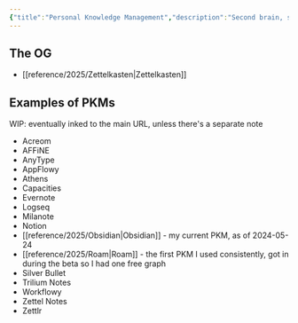 ```yaml
---
{"title":"Personal Knowledge Management","description":"Second brain, sometimes","date":"2025-08-03T19:45","tags":["PKM","note-taking"],"dg-publish":true,"created":"2025-08-03T15:03:12","updated":"2025-08-09T20:39:02-04:00","aliases":["PKM"],"permalink":"/reference/2025/personal-knowledge-management/","dgPassFrontmatter":true,"noteIcon":"3"}
---
```


## The OG
- [[reference/2025/Zettelkasten\|Zettelkasten]]

## Examples of PKMs

WIP: eventually inked to the main URL, unless there's a separate note

- Acreom
- AFFiNE
- AnyType
- AppFlowy
- Athens
- Capacities
- Evernote
- Logseq
- Milanote
- Notion
- [[reference/2025/Obsidian\|Obsidian]] - my current PKM, as of 2024-05-24
- [[reference/2025/Roam\|Roam]] - the first PKM I used consistently, got in during the beta so I had one free graph
- Silver Bullet
- Trilium Notes
- Workflowy
- Zettel Notes
- Zettlr
